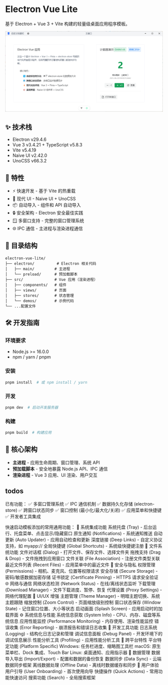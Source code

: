 # Electron Vue Lite

基于 Electron + Vue 3 + Vite 构建的轻量级桌面应用程序模板。

![预览](./images/home.png)

## ✨ 技术栈

- Electron v29.4.6
- Vue 3 v3.4.21 + TypeScript v5.8.3
- Vite v5.4.19
- Naive UI v2.42.0
- UnoCSS v66.3.2

## 🚀 特性

- ⚡️ 快速开发 - 基于 Vite 的热重载
- 🎨 现代 UI - Naive UI + UnoCSS
- 📦 自动导入 - 组件和 API 自动导入
- 🔒 安全架构 - Electron 安全最佳实践
- 🪟 多窗口支持 - 完整的窗口管理系统
- 🌐 IPC 通信 - 主进程与渲染进程通信

## 📁 目录结构

```
electron-vue-lite/
├── electron/          # Electron 相关代码
│   ├── main/         # 主进程
│   └── preload/      # 预加载脚本
├── src/              # Vue 应用（渲染进程）
│   ├── components/   # 组件
│   ├── views/        # 页面
│   ├── stores/       # 状态管理
│   └── demos/        # 示例代码
└── ...配置文件
```

## 🛠️ 开发指南

### 环境要求

- Node.js >= 16.0.0
- npm / yarn / pnpm

### 安装

```bash
pnpm install  # 或 npm install / yarn
```

### 开发

```bash
pnpm dev  # 启动开发服务器
```

### 构建

```bash
pnpm build  # 构建应用
```

## 🔧 核心架构

- **主进程** - 应用生命周期、窗口管理、系统 API
- **预加载脚本** - 安全地暴露 Node.js API、IPC 通信
- **渲染进程** - Vue 3 应用、UI 渲染、用户交互

## todos

已有功能：
✅ 多窗口管理系统
✅ IPC 通信机制
✅ 数据持久化存储 (electron-store)
✅ 跨窗口状态同步
✅ 窗口控制 (最小化/最大化/关闭)
✅ 应用菜单和快捷键
✅ 开发者工具集成

快速启动模板添加的常用通用功能：
🔧 系统集成功能
系统托盘 (Tray) - 后台运行、托盘菜单、点击显示/隐藏窗口
原生通知 (Notifications) - 系统通知推送
自动更新 (Auto Updater) - 应用自动检查和更新
深度链接 (Deep Links) - 自定义协议支持，如 myapp://
全局快捷键 (Global Shortcuts) - 系统级快捷键注册
📁 文件系统功能
文件对话框 (Dialog) - 打开文件、保存文件、选择文件夹
拖拽支持 (Drag & Drop) - 文件拖拽到应用窗口
文件关联 (File Association) - 注册文件类型关联
最近文件列表 (Recent Files) - 应用菜单中的最近文件
🔐 安全与隐私
权限管理 (Permissions) - 相机、麦克风、位置等权限请求
安全存储 (Secure Storage) - 密码/敏感数据加密存储
证书锁定 (Certificate Pinning) - HTTPS 请求安全验证
🌐 网络与通信
网络状态检测 (Network Status) - 在线/离线状态监听
下载管理 (Download Manager) - 文件下载进度、暂停、恢复
代理设置 (Proxy Settings) - 网络代理配置
🎨 UI/UX 增强
主题管理 (Theme Manager) - 明暗主题切换、系统主题跟随
缩放控制 (Zoom Control) - 页面缩放级别控制
窗口状态保存 (Window State) - 记住窗口位置、大小等状态
启动画面 (Splash Screen) - 应用启动时的加载界面
⚙️ 系统信息与性能
系统信息获取 (System Info) - CPU、内存、磁盘等系统信息
应用性能监控 (Performance Monitoring) - 内存使用、渲染性能监控
错误收集 (Error Reporting) - 崩溃报告和错误日志收集
🔧 开发工具功能
日志系统 (Logging) - 结构化日志记录和管理
调试信息面板 (Debug Panel) - 开发环境下的调试信息展示
性能分析工具 (Profiling) - 应用性能分析工具
📱 跨平台特性
平台特定功能 (Platform Specific)
Windows: 任务栏进度、缩略图工具栏
macOS: 原生菜单栏、Dock 集成、Touch Bar
Linux: 桌面通知、应用指示器
🔄 数据管理
数据导入导出 (Import/Export) - 配置和数据的备份恢复
数据同步 (Data Sync) - 云端数据同步框架
离线数据处理 (Offline Data) - 离线时数据缓存和同步
🎯 用户体验
用户引导 (User Onboarding) - 首次使用向导
快捷操作 (Quick Actions) - 常用功能快速访问
搜索功能 (Search) - 全局搜索框架
